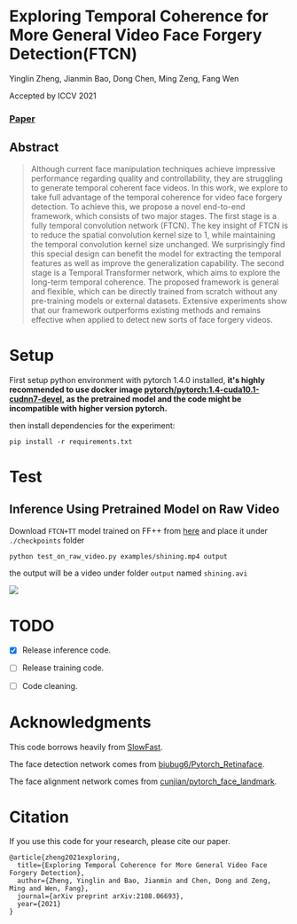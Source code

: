 # Exploring Temporal Coherence for More General Video Face Forgery Detection(FTCN) 

Yinglin Zheng, Jianmin Bao, Dong Chen, Ming Zeng, Fang Wen

Accepted by ICCV 2021

### [Paper](https://arxiv.org/abs/2108.06693)  

## Abstract
> Although current face manipulation techniques achieve impressive performance regarding quality and controllability, they are struggling to generate temporal coherent face videos. In this work, we explore to take full advantage of the temporal coherence for video face forgery detection. To achieve this, we propose a novel end-to-end framework, which consists of two major stages. The first stage is a fully temporal convolution network (FTCN). The key insight of FTCN is to reduce the spatial convolution kernel size to 1, while maintaining the temporal convolution kernel size unchanged. We surprisingly find this special design can benefit the model for extracting the temporal features as well as improve the generalization capability. The second stage is a Temporal Transformer network, which aims to explore the long-term temporal coherence. The proposed framework is general and flexible, which can be directly trained from scratch without any pre-training models or external datasets. Extensive experiments show that our framework outperforms existing methods and remains effective when applied to detect new sorts of face forgery videos.


# Setup
First setup python environment with pytorch 1.4.0 installed, **it's highly recommended to use docker image [pytorch/pytorch:1.4-cuda10.1-cudnn7-devel](https://hub.docker.com/layers/pytorch/pytorch/1.4-cuda10.1-cudnn7-devel/images/sha256-c612782acc39256aac0637d58d297644066c62f6f84f0b88cfdc335bb25d0d22), as the pretrained model and the code might be incompatible with higher version pytorch.**

then install dependencies for the experiment:

```
pip install -r requirements.txt
```

# Test

## Inference Using Pretrained Model on Raw Video
Download `FTCN+TT` model trained on FF++ from [here](https://github.com/yinglinzheng/FTCN/releases/download/weights/ftcn_tt.pth) and place it under `./checkpoints` folder
```bash
python test_on_raw_video.py examples/shining.mp4 output
```
the output will be a video under folder `output` named `shining.avi`

![](./examples/shining.gif)

# TODO

- [x] Release inference code.
- [ ] Release training code.
- [ ] Code cleaning.


# Acknowledgments

This code borrows heavily from [SlowFast](https://github.com/facebookresearch/SlowFast).

The face detection network comes from [biubug6/Pytorch_Retinaface](https://github.com/biubug6/Pytorch_Retinaface).

The face alignment network comes from [cunjian/pytorch_face_landmark](https://github.com/cunjian/pytorch_face_landmark).



# Citation
If you use this code for your research, please cite our paper.
```
@article{zheng2021exploring,
  title={Exploring Temporal Coherence for More General Video Face Forgery Detection},
  author={Zheng, Yinglin and Bao, Jianmin and Chen, Dong and Zeng, Ming and Wen, Fang},
  journal={arXiv preprint arXiv:2108.06693},
  year={2021}
}
```